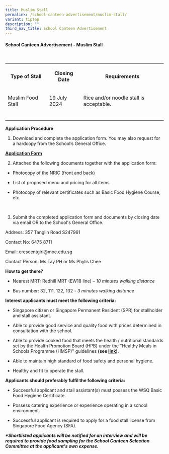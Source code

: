```yaml
---
title: Muslim Stall
permalink: /school-canteen-advertisement/muslim-stall/
variant: tiptap
description: ""
third_nav_title: School Canteen Advertisement
---
```

<h4><strong>School Canteen Advertisement - Muslim Stall</strong></h4>
<p>&nbsp;</p>
<table style="minWidth: 75px">
<colgroup>
<col>
<col>
<col>
</colgroup>
<tbody>
<tr>
<th rowspan="1" colspan="1">
<p>Type of Stall</p>
</th>
<th rowspan="1" colspan="1">
<p>Closing Date</p>
</th>
<th rowspan="1" colspan="1">
<p>Requirements</p>
</th>
</tr>
<tr>
<td rowspan="1" colspan="1">
<p>Muslim Food Stall</p>
</td>
<td rowspan="1" colspan="1">
<p>19 July 2024</p>
</td>
<td rowspan="1" colspan="1">
<p>Rice and/or noodle stall is acceptable.</p>
</td>
</tr>
<tr>
<td rowspan="1" colspan="1">
<p></p>
</td>
<td rowspan="1" colspan="1">
<p></p>
</td>
<td rowspan="1" colspan="1">
<p></p>
</td>
</tr>
</tbody>
</table>
<p></p>
<p><strong>Application Procedure</strong>
</p>
<ol data-tight="true" class="tight">
<li>
<p>Download and complete the application form. You may also request for a
hardcopy from the School’s General Office.</p>
</li>
</ol>
<p><strong><a href="/files/Application_for_Canteen_Stall_in_Existing_School.pdf" rel="noopener noreferrer nofollow" target="_blank">Application Form</a></strong>
</p>
<p></p>
<ol start="2" data-tight="true" class="tight">
<li>
<p>Attached the following documents together with the application form:</p>
</li>
</ol>
<ul data-tight="true" class="tight">
<li>
<p>Photocopy of the NRIC (front and back)</p>
</li>
<li>
<p>List of proposed menu and pricing for all items</p>
</li>
<li>
<p>Photocopy of relevant certificates such as Basic Food Hygiene Course,
etc</p>
</li>
</ul>
<p>&nbsp;</p>
<ol start="3" data-tight="true" class="tight">
<li>
<p>Submit the completed application form and documents by closing date via
email OR to the School's General Office.</p>
</li>
</ol>
<p>Address: 357 Tanglin Road S247961</p>
<p>Contact No: 6475 8711</p>
<p>Email: <a rel="noopener noreferrer nofollow" target="_blank">crescentgirl@moe.edu.sg</a>
</p>
<p>Contact Person: Ms Tay PH or Ms Phylis Chee</p>
<p><strong>How to get there?</strong>
</p>
<ul data-tight="true" class="tight">
<li>
<p>Nearest MRT: Redhill MRT (EW18 line)<em> – 10 minutes walking distance</em>
</p>
</li>
<li>
<p>Bus number: 32, 111, 122, 132 <em>- 3 minutes walking distance</em>
</p>
</li>
</ul>
<p></p>
<p><strong>Interest applicants must meet the following criteria:</strong>
</p>
<ul data-tight="true" class="tight">
<li>
<p>Singapore citizen or Singapore Permanent Resident (SPR) for stallholder
and stall assistant.</p>
</li>
<li>
<p>Able to provide good service and quality food with prices determined in
consultation with the school.</p>
</li>
<li>
<p>Able to provide cooked food that meets the health / nutritional standards
set by the Health Promotion Board (HPB) under the "Healthy Meals in Schools
Programme (HMSP)" guidelines <strong>(see <a href="https://www.hpb.gov.sg/schools/school-programmes/healthy-meals-in-schools-programme" rel="noopener noreferrer nofollow" target="_blank">link</a>)</strong>.</p>
</li>
<li>
<p>Able to maintain high standard of food safety and personal hygiene.</p>
</li>
<li>
<p>Healthy and fit to operate the stall.</p>
</li>
</ul>
<p></p>
<p><strong>Applicants should preferably fulfil the following criteria:</strong>
</p>
<ul data-tight="true" class="tight">
<li>
<p>Successful applicant and stall assistant(s) must possess the WSQ Basic
Food Hygiene Certificate.</p>
</li>
<li>
<p>Possess catering experience or experience operating in a school environment.</p>
</li>
<li>
<p>Successful applicant is required to apply for a food stall license from
Singapore Food Agency (SFA).</p>
</li>
</ul>
<p><strong><em>*Shortlisted applicants will be notified for an interview and will be required to provide food sampling for the School Canteen Selection Committee at the applicant's own expense.</em></strong>
</p>
<p></p>